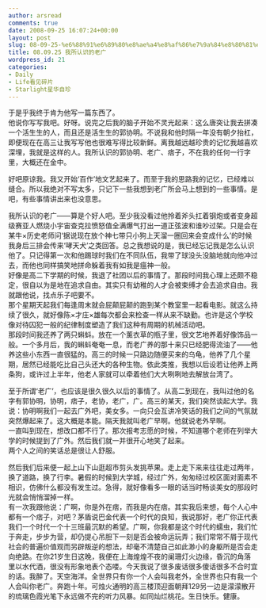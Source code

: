 ```yaml
---
author: arsread
comments: true
date: 2008-09-25 16:07:24+00:00
layout: post
slug: 08-09-25-%e6%88%91%e6%89%80%e8%ae%a4%e8%af%86%e7%9a%84%e8%80%81%e5%b9%bf
title: 08.09.25 我所认识的老广
wordpress_id: 21
categories:
- Daily
- Life看见碎片
- Starlight星华自珍
---
```


于是乎我终于肯为他写一篇东西了。  
他说你写写我吧。好呀。说完之后我的脑子开始不灵光起来：这么唐突让我去拼凑一个活生生的人，而且还是活生生的郭协明。不说我和他时隔一年没有朝夕抬杠，即便现在在高三让我写写他也很难写得比较新鲜。离我越远越珍贵的记忆我越喜欢深埋，我就是这样的人。我所认识的郭协明、老广、痞子，不在我的任何一行字里，大概还在金中。  
  
好吧原谅我。我又开始‘百作’地文艺起来了。而至于我的思路我的记忆，已经难以缝合。所以我绝对不写太多，只记下一些我想到老广所会马上想到的一些事情。是吧，有些事情讲出来也没意思。  
<!--more-->
我所认识的老广——算是个好人吧。至少我没看过他拎着斧头扛着钢炮或者变身超级赛亚人燃烧小宇宙查克拉愤怒值全满爆气打出一道正弦波和谁吵过架。只是会在某牛×历史老师问‘据说现在放个神七带只小狗上天溜一圈回来会变成什么’的时候我身后三排会传来‘哮天犬’之类回答。总之我想说的是，我已经忘记我是怎么认识他了。只记得第一次和他踢球时我们在不同队伍，我带了球没头没脑地就向他冲过去，而他也同样搞笑地拼命躲着我有如我是瘟神一般。  
好像是高二下学期的时候，我退了社团以后的事情了。那段时间我心理上还颇不稳定，很自以为是地在追求自由。其实只有幼稚的人才会被束缚才会去追求自由。我就跟他说，找点乐子吧要不。  
那个星期天起我们每逢周末就会屁颠屁颠的跑到某个教室里一起看电影。就这么持续了很久，就好像陈×才庄×雄每次都会来检查一样从来不缺勤。也许是这个学校像对待囚犯一般的纪律制度塑造了我们这种有周期的机械活动吧。  
那段时间我还养了两只蝌蚪。放在一个薰衣草的瓶子里，很文艺地养着好像饰品一般。一个多月后，我的蝌蚪奄奄一息，而老广养的那十来只已经肥得流油了——他养这些小东西一直很猛的。高三的时候一只路边随便买来的乌龟，他养了几个星期，居然已经能吃比自己头还大的各种生物。依此类推，我想以后设若让他养上两条狗，或许过上半年，他老人家就可以牵着他们大大咧咧地去解放台湾了。  
  
至于所谓‘老广’，也应该是很久很久以后的事情了。从高二到现在，我叫过他的名字有郭协明，协明，痞子，老协，老广，广。高三的某天，我们突然谈起大学。我说：协明啊我们一起去广外吧，美女多。一向只会互讲冷笑话的我们之间的气氛就突然爆起来了。这大概是本能。隔天我就叫老广早啊。他就说老外早啊。  
一直叫到现在，想改口都不行了。那次报考志愿的时候，不知道哪个老师在列举大学的时候提到了广外。然后我们就一并很开心地笑了起来。  
两个人之间的笑话总是很让人舒服。  
  
然后我们后来便一起上山下山逛超市剪头发挑苹果。走上走下来来往往走过两年，换了道路，换了行李。暑假的时候到大学城，经过广外，匆匆经过校区面对面素不相识，仿佛什么都没有发生过。急得，就好像看多一眼的话当时畅谈美女的那段时光就会悄悄溜掉一样。  
有一次我跟他说：广啊，你是外在痞，而我是内在痞。其实我后来想，每个人心中都有一个痞子，对吧？茅盾说巴金代表一个时代的良知，我说那好，老广你正代表我们一个时代一个十三班最沉默的希望。广啊，你我都是这个时代的蠕虫，我们忙于奔走，步步为营，却仍提心吊胆下一刻是否会被命运玩弄；我们常常不屑于现代社会的普遍价值观而另辟叛逆的想法，却毫不清楚自己如此渺小的身躯所是否会走向绝路。在你21岁生日这晚，我便在上海煌煌不夜的阑珊灯火边缘，昏沉的角落里以水代酒，很没有形象地表个态喽。今天我说了很多废话很多傻话很多不合时宜的话。我醉了。天空海洋。全世界只有你一个人会叫我老外，全世界也只有我一个人会叫你老广。奔跑十年。可烛火通明的高三楼顶迎面朝拜129另一边是濛濛散开的琉璃色霞光笔下永远做不完的听力风暴。如同灿烂桃花。生日快乐。健康。

